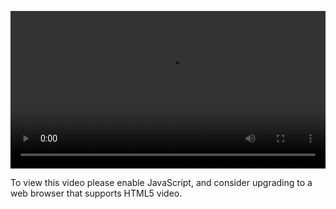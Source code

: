 <video controls="" style="width: 100%; display: block;"><source src="http://o86bpj665.bkt.clouddn.com/webpack-react-mole/6-material-ui-tabs.mp4" type="video/mp4"><p>To view this video please enable JavaScript, and consider upgrading to a web browser that supports HTML5 video.</p></video>
